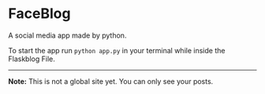 # FaceBlog
A social media app made by python.

To start the app run `python app.py` in your terminal while inside the Flaskblog File.

---

**Note:** This is not a global site yet. You can only see your posts.
